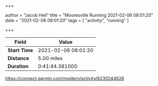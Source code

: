+++

author = "Jacob Hell"
title = "Mooresville Running 2021-02-06 08:01:20"
date = "2021-02-06 08:01:20"
tags = [
    "activity", "running"
]

+++

<!--more-->

|Field  |Value  |
|--- | --- |
|**Start Time**|2021-02-06 08:01:20|
|**Distance**|5.00 miles|
|**Duration**|0:41:44.381000|

https://connect.garmin.com/modern/activity/6230244626